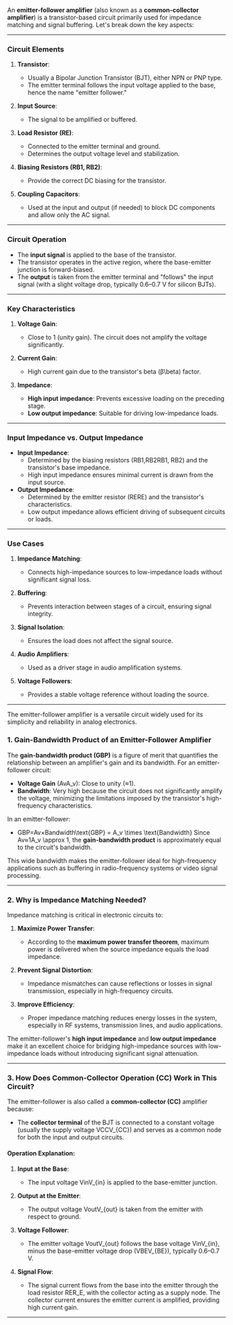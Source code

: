 An **emitter-follower amplifier** (also known as a **common-collector amplifier**) is a transistor-based circuit primarily used for impedance matching and signal buffering. Let's break down the key aspects:

---
### **Circuit Elements**

1. **Transistor**:
    
    - Usually a Bipolar Junction Transistor (BJT), either NPN or PNP type.
    - The emitter terminal follows the input voltage applied to the base, hence the name "emitter follower."
2. **Input Source**:
    
    - The signal to be amplified or buffered.
3. **Load Resistor (RE)**:
    
    - Connected to the emitter terminal and ground.
    - Determines the output voltage level and stabilization.
4. **Biasing Resistors (RB1, RB2)**:
    
    - Provide the correct DC biasing for the transistor.
5. **Coupling Capacitors**:
    
    - Used at the input and output (if needed) to block DC components and allow only the AC signal.

---

### **Circuit Operation**

- The **input signal** is applied to the base of the transistor.
- The transistor operates in the active region, where the base-emitter junction is forward-biased.
- The **output** is taken from the emitter terminal and "follows" the input signal (with a slight voltage drop, typically 0.6–0.7 V for silicon BJTs).

---

### **Key Characteristics**

1. **Voltage Gain**:
    
    - Close to 1 (unity gain). The circuit does not amplify the voltage significantly.
2. **Current Gain**:
    
    - High current gain due to the transistor's beta (β\beta) factor.
3. **Impedance**:
    
    - **High input impedance**: Prevents excessive loading on the preceding stage.
    - **Low output impedance**: Suitable for driving low-impedance loads.

---

### **Input Impedance vs. Output Impedance**

- **Input Impedance**:
    - Determined by the biasing resistors (RB1,RB2RB1, RB2) and the transistor's base impedance.
    - High input impedance ensures minimal current is drawn from the input source.
- **Output Impedance**:
    - Determined by the emitter resistor (RERE) and the transistor's characteristics.
    - Low output impedance allows efficient driving of subsequent circuits or loads.

---

### **Use Cases**

1. **Impedance Matching**:
    
    - Connects high-impedance sources to low-impedance loads without significant signal loss.
2. **Buffering**:
    
    - Prevents interaction between stages of a circuit, ensuring signal integrity.
3. **Signal Isolation**:
    
    - Ensures the load does not affect the signal source.
4. **Audio Amplifiers**:
    
    - Used as a driver stage in audio amplification systems.
5. **Voltage Followers**:
    
    - Provides a stable voltage reference without loading the source.

---

The emitter-follower amplifier is a versatile circuit widely used for its simplicity and reliability in analog electronics.

### **1. Gain-Bandwidth Product of an Emitter-Follower Amplifier**

The **gain-bandwidth product (GBP)** is a figure of merit that quantifies the relationship between an amplifier's gain and its bandwidth. For an emitter-follower circuit:

- **Voltage Gain** (AvA_v): Close to unity (≈1).
- **Bandwidth**: Very high because the circuit does not significantly amplify the voltage, minimizing the limitations imposed by the transistor's high-frequency characteristics.

In an emitter-follower:

- GBP=Av×Bandwidth\text{GBP} = A_v \times \text{Bandwidth} Since Av≈1A_v \approx 1, the **gain-bandwidth product** is approximately equal to the circuit's bandwidth.

This wide bandwidth makes the emitter-follower ideal for high-frequency applications such as buffering in radio-frequency systems or video signal processing.

---
### **2. Why is Impedance Matching Needed?**

Impedance matching is critical in electronic circuits to:

1. **Maximize Power Transfer**:
    
    - According to the **maximum power transfer theorem**, maximum power is delivered when the source impedance equals the load impedance.
2. **Prevent Signal Distortion**:
    
    - Impedance mismatches can cause reflections or losses in signal transmission, especially in high-frequency circuits.
3. **Improve Efficiency**:
    
    - Proper impedance matching reduces energy losses in the system, especially in RF systems, transmission lines, and audio applications.

The emitter-follower's **high input impedance** and **low output impedance** make it an excellent choice for bridging high-impedance sources with low-impedance loads without introducing significant signal attenuation.

---
### **3. How Does Common-Collector Operation (CC) Work in This Circuit?**

The emitter-follower is also called a **common-collector (CC)** amplifier because:

- The **collector terminal** of the BJT is connected to a constant voltage (usually the supply voltage VCCV_{CC}) and serves as a common node for both the input and output circuits.

#### **Operation Explanation**:

1. **Input at the Base**:
    
    - The input voltage VinV_{in} is applied to the base-emitter junction.
2. **Output at the Emitter**:
    
    - The output voltage VoutV_{out} is taken from the emitter with respect to ground.
3. **Voltage Follower**:
    
    - The emitter voltage VoutV_{out} follows the base voltage VinV_{in}, minus the base-emitter voltage drop (VBEV_{BE}), typically 0.6–0.7 V.
4. **Signal Flow**:
    
    - The signal current flows from the base into the emitter through the load resistor RER_E, with the collector acting as a supply node. The collector current ensures the emitter current is amplified, providing high current gain.

---
